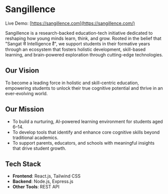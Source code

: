 
# Sangillence
Live Demo: [https://sangillence.com](https://sangillence.com/)
  
Sangillence is a research-backed education-tech initiative dedicated to reshaping how young minds learn, think, and grow. Rooted in the belief that "Sangat से Intelligence है", we support students in their formative years through an ecosystem that fosters holistic development, skill-based learning, and brain-powered exploration through cutting-edge technologies.

## Our Vision
To become a leading force in holistic and skill-centric education, empowering students to unlock their true cognitive potential and thrive in an ever-evolving world.

## Our Mission
- To build a nurturing, AI-powered learning environment for students aged 6–14.
- To develop tools that identify and enhance core cognitive skills beyond traditional academics.
- To support parents, educators, and schools with meaningful insights that drive student growth.
## Tech Stack
- **Frontend**: React.js, Tailwind CSS
- **Backend**: Node.js, Express.js
- **Other Tools**: REST API

